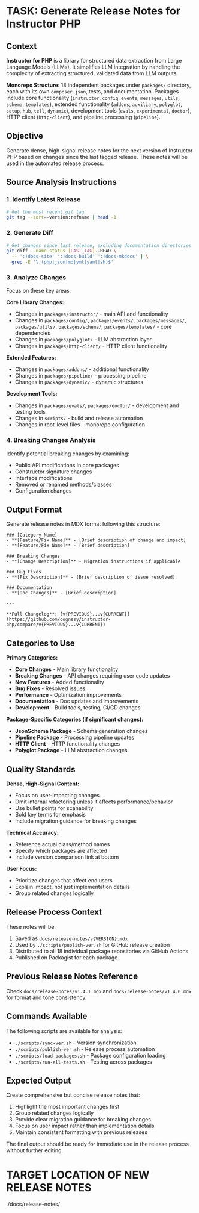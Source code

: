 # TASK: Generate Release Notes for Instructor PHP

## Context

**Instructor for PHP** is a library for structured data extraction from Large Language Models (LLMs). It simplifies LLM integration by handling the complexity of extracting structured, validated data from LLM outputs.

**Monorepo Structure**: 18 independent packages under `packages/` directory, each with its own `composer.json`, tests, and documentation. Packages include core functionality (`instructor`, `config`, `events`, `messages`, `utils`, `schema`, `templates`), extended functionality (`addons`, `auxiliary`, `polyglot`, `setup`, `hub`, `tell`, `dynamic`), development tools (`evals`, `experimental`, `doctor`), HTTP client (`http-client`), and pipeline processing (`pipeline`).

## Objective

Generate dense, high-signal release notes for the next version of Instructor PHP based on changes since the last tagged release. These notes will be used in the automated release process.

## Source Analysis Instructions

### 1. Identify Latest Release
```bash
# Get the most recent git tag
git tag --sort=-version:refname | head -1
```

### 2. Generate Diff
```bash
# Get changes since last release, excluding documentation directories
git diff --name-status [LAST_TAG]..HEAD \
  -- ':!docs-site' ':!docs-build' ':!docs-mkdocs' | \
  grep -E '\.(php|json|md|yml|yaml|sh)$'
```

### 3. Analyze Changes
Focus on these key areas:

**Core Library Changes:**
- Changes in `packages/instructor/` - main API and functionality
- Changes in `packages/config/`, `packages/events/`, `packages/messages/`, `packages/utils/`, `packages/schema/`, `packages/templates/` - core dependencies
- Changes in `packages/polyglot/` - LLM abstraction layer
- Changes in `packages/http-client/` - HTTP client functionality

**Extended Features:**
- Changes in `packages/addons/` - additional functionality
- Changes in `packages/pipeline/` - processing pipeline
- Changes in `packages/dynamic/` - dynamic structures

**Development Tools:**
- Changes in `packages/evals/`, `packages/doctor/` - development and testing tools
- Changes in `scripts/` - build and release automation
- Changes in root-level files - monorepo configuration

### 4. Breaking Changes Analysis
Identify potential breaking changes by examining:
- Public API modifications in core packages
- Constructor signature changes
- Interface modifications
- Removed or renamed methods/classes
- Configuration changes

## Output Format

Generate release notes in MDX format following this structure:

```mdx
### [Category Name]
- **[Feature/Fix Name]** - [Brief description of change and impact]
- **[Feature/Fix Name]** - [Brief description]

### Breaking Changes
- **[Change Description]** - Migration instructions if applicable

### Bug Fixes  
- **[Fix Description]** - [Brief description of issue resolved]

### Documentation
- **[Doc Changes]** - [Brief description]

---

**Full Changelog**: [v{PREVIOUS}...v{CURRENT}](https://github.com/cognesy/instructor-php/compare/v{PREVIOUS}...v{CURRENT})
```

## Categories to Use

**Primary Categories:**
- **Core Changes** - Main library functionality
- **Breaking Changes** - API changes requiring user code updates
- **New Features** - Added functionality
- **Bug Fixes** - Resolved issues
- **Performance** - Optimization improvements
- **Documentation** - Doc updates and improvements
- **Development** - Build tools, testing, CI/CD changes

**Package-Specific Categories (if significant changes):**
- **JsonSchema Package** - Schema generation changes
- **Pipeline Package** - Processing pipeline updates
- **HTTP Client** - HTTP functionality changes
- **Polyglot Package** - LLM abstraction changes

## Quality Standards

**Dense, High-Signal Content:**
- Focus on user-impacting changes
- Omit internal refactoring unless it affects performance/behavior
- Use bullet points for scanability
- Bold key terms for emphasis
- Include migration guidance for breaking changes

**Technical Accuracy:**
- Reference actual class/method names
- Specify which packages are affected
- Include version comparison link at bottom

**User Focus:**
- Prioritize changes that affect end users
- Explain impact, not just implementation details
- Group related changes logically

## Release Process Context

These notes will be:
1. Saved as `docs/release-notes/v{VERSION}.mdx`
2. Used by `./scripts/publish-ver.sh` for GitHub release creation
3. Distributed to all 18 individual package repositories via GitHub Actions
4. Published on Packagist for each package

## Previous Release Notes Reference

Check `docs/release-notes/v1.4.1.mdx` and `docs/release-notes/v1.4.0.mdx` for format and tone consistency.

## Commands Available

The following scripts are available for analysis:
- `./scripts/sync-ver.sh` - Version synchronization
- `./scripts/publish-ver.sh` - Release process automation  
- `./scripts/load-packages.sh` - Package configuration loading
- `./scripts/run-all-tests.sh` - Testing across packages

## Expected Output

Create comprehensive but concise release notes that:
1. Highlight the most important changes first
2. Group related changes logically
3. Provide clear migration guidance for breaking changes
4. Focus on user impact rather than implementation details
5. Maintain consistent formatting with previous releases

The final output should be ready for immediate use in the release process without further editing.

# TARGET LOCATION OF NEW RELEASE NOTES

./docs/release-notes/
